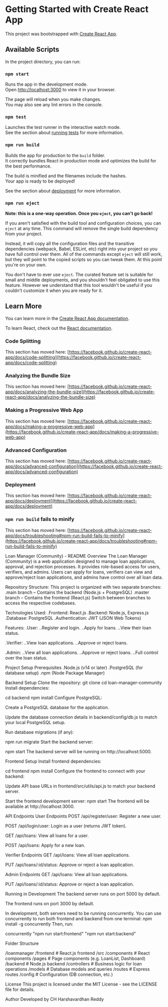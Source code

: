 # Getting Started with Create React App

This project was bootstrapped with [Create React App](https://github.com/facebook/create-react-app).

## Available Scripts

In the project directory, you can run:

### `npm start`

Runs the app in the development mode.\
Open [http://localhost:3000](http://localhost:3000) to view it in your browser.

The page will reload when you make changes.\
You may also see any lint errors in the console.

### `npm test`

Launches the test runner in the interactive watch mode.\
See the section about [running tests](https://facebook.github.io/create-react-app/docs/running-tests) for more information.

### `npm run build`

Builds the app for production to the `build` folder.\
It correctly bundles React in production mode and optimizes the build for the best performance.

The build is minified and the filenames include the hashes.\
Your app is ready to be deployed!

See the section about [deployment](https://facebook.github.io/create-react-app/docs/deployment) for more information.

### `npm run eject`

**Note: this is a one-way operation. Once you `eject`, you can't go back!**

If you aren't satisfied with the build tool and configuration choices, you can `eject` at any time. This command will remove the single build dependency from your project.

Instead, it will copy all the configuration files and the transitive dependencies (webpack, Babel, ESLint, etc) right into your project so you have full control over them. All of the commands except `eject` will still work, but they will point to the copied scripts so you can tweak them. At this point you're on your own.

You don't have to ever use `eject`. The curated feature set is suitable for small and middle deployments, and you shouldn't feel obligated to use this feature. However we understand that this tool wouldn't be useful if you couldn't customize it when you are ready for it.

## Learn More

You can learn more in the [Create React App documentation](https://facebook.github.io/create-react-app/docs/getting-started).

To learn React, check out the [React documentation](https://reactjs.org/).

### Code Splitting

This section has moved here: [https://facebook.github.io/create-react-app/docs/code-splitting](https://facebook.github.io/create-react-app/docs/code-splitting)

### Analyzing the Bundle Size

This section has moved here: [https://facebook.github.io/create-react-app/docs/analyzing-the-bundle-size](https://facebook.github.io/create-react-app/docs/analyzing-the-bundle-size)

### Making a Progressive Web App

This section has moved here: [https://facebook.github.io/create-react-app/docs/making-a-progressive-web-app](https://facebook.github.io/create-react-app/docs/making-a-progressive-web-app)

### Advanced Configuration

This section has moved here: [https://facebook.github.io/create-react-app/docs/advanced-configuration](https://facebook.github.io/create-react-app/docs/advanced-configuration)

### Deployment

This section has moved here: [https://facebook.github.io/create-react-app/docs/deployment](https://facebook.github.io/create-react-app/docs/deployment)

### `npm run build` fails to minify

This section has moved here: [https://facebook.github.io/create-react-app/docs/troubleshooting#npm-run-build-fails-to-minify](https://facebook.github.io/create-react-app/docs/troubleshooting#npm-run-build-fails-to-minify)



Loan Manager (Community) - README
Overview
The Loan Manager (Community) is a web application designed to manage loan applications, approval, and rejection processes. It provides role-based access for users, verifiers, and admins. Users can apply for loans, verifiers can view and approve/reject loan applications, and admins have control over all loan data.

Repository Structure:
This project is organized with two separate branches:
.main branch – Contains the backend (Node.js + PostgreSQL)
.master branch – Contains the frontend (React.js)
Switch between branches to access the respective codebases.


Technologies Used:
.Frontend: React.js
.Backend: Node.js, Express.js
.Database: PostgreSQL
.Authentication: JWT (JSON Web Tokens)

Features:
.User:
..Register and login.
..Apply for loans.
..View their loan status.

.Verifier:
..View loan applications.
..Approve or reject loans.

.Admin:
..View all loan applications.
..Approve or reject loans.
..Full control over the loan status.

Project Setup
Prerequisites
.Node.js (v14 or later)
.PostgreSQL (for database setup)
.npm (Node Package Manager)

Backend Setup
Clone the repository:
git clone <repository-url>
cd loan-manager-community
Install dependencies:

cd backend
npm install
Configure PostgreSQL:

Create a PostgreSQL database for the application.

Update the database connection details in backend/config/db.js to match your local PostgreSQL setup.

Run database migrations (if any):

npm run migrate
Start the backend server:

npm start
The backend server will be running on http://localhost:5000.

Frontend Setup
Install frontend dependencies:

cd frontend
npm install
Configure the frontend to connect with your backend:

Update API base URLs in frontend/src/utils/api.js to match your backend server.

Start the frontend development server:
npm start
The frontend will be available at http://localhost:3000.

API Endpoints
User Endpoints
POST /api/register/user: Register a new user.

POST /api/login/user: Login as a user (returns JWT token).

GET /api/loans: View all loans for a user.

POST /api/loans: Apply for a new loan.

Verifier Endpoints
GET /api/loans: View all loan applications.

PUT /api/loans/:id/status: Approve or reject a loan application.

Admin Endpoints
GET /api/loans: View all loan applications.

PUT /api/loans/:id/status: Approve or reject a loan application.

Running in Development
The backend server runs on port 5000 by default.

The frontend runs on port 3000 by default.

In development, both servers need to be running concurrently. You can use concurrently to run both frontend and backend from one terminal:
npm install -g concurrently
Then, run:

concurrently "npm run start:frontend" "npm run start:backend"

Folder Structure

/loanmanager
  /frontend              # React.js frontend
    /src
      /components        # React components
      /pages             # Page components (e.g. LoanList, Dashboard)
  /backend               # Node.js backend
    /controllers         # Business logic for loan operations
    /models              # Database models and queries
    /routes              # Express routes
    /config              # Configuration (DB connection, etc.)

License
This project is licensed under the MIT License - see the LICENSE file for details.

Author
Developed by CH Harshavardhan Reddy


